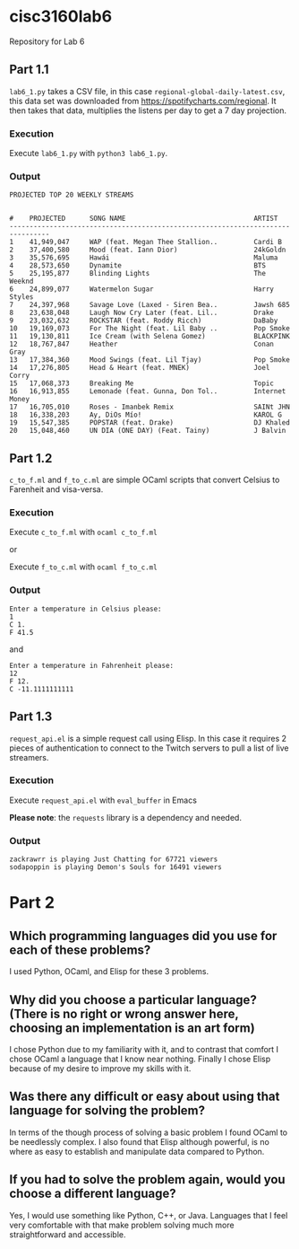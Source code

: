 # cisc3160lab6
 Repository for Lab 6

## Part 1.1
```lab6_1.py``` takes a CSV file, in this case ```regional-global-daily-latest.csv```, this data set was downloaded from https://spotifycharts.com/regional. It then takes that data, multiplies the listens per day to get a 7 day projection.

### Execution
Execute ```lab6_1.py``` with ```python3 lab6_1.py```.

### Output
```
PROJECTED TOP 20 WEEKLY STREAMS


#    PROJECTED      SONG NAME                                ARTIST        
--------------------------------------------------------------------------------
1    41,949,047     WAP (feat. Megan Thee Stallion..         Cardi B 
2    37,400,580     Mood (feat. Iann Dior)                   24kGoldn
3    35,576,695     Hawái                                    Maluma  
4    28,573,650     Dynamite                                 BTS     
5    25,195,877     Blinding Lights                          The Weeknd
6    24,899,077     Watermelon Sugar                         Harry Styles
7    24,397,968     Savage Love (Laxed - Siren Bea..         Jawsh 685
8    23,638,048     Laugh Now Cry Later (feat. Lil..         Drake   
9    23,032,632     ROCKSTAR (feat. Roddy Ricch)             DaBaby  
10   19,169,073     For The Night (feat. Lil Baby ..         Pop Smoke
11   19,130,811     Ice Cream (with Selena Gomez)            BLACKPINK
12   18,767,847     Heather                                  Conan Gray
13   17,384,360     Mood Swings (feat. Lil Tjay)             Pop Smoke
14   17,276,805     Head & Heart (feat. MNEK)                Joel Corry
15   17,068,373     Breaking Me                              Topic   
16   16,913,855     Lemonade (feat. Gunna, Don Tol..         Internet Money
17   16,705,010     Roses - Imanbek Remix                    SAINt JHN
18   16,338,203     Ay, DiOs Mío!                            KAROL G 
19   15,547,385     POPSTAR (feat. Drake)                    DJ Khaled
20   15,048,460     UN DIA (ONE DAY) (Feat. Tainy)           J Balvin
```
## Part 1.2
```c_to_f.ml``` and ```f_to_c.ml``` are simple OCaml scripts that convert Celsius to Farenheit and visa-versa.

### Execution
Execute ```c_to_f.ml``` with ```ocaml c_to_f.ml```

or

Execute ```f_to_c.ml``` with ```ocaml f_to_c.ml```


### Output
```
Enter a temperature in Celsius please:
1
C 1.
F 41.5
```

and 

```
Enter a temperature in Fahrenheit please:
12
F 12.
C -11.1111111111
```

## Part 1.3
```request_api.el``` is a simple request call using Elisp. In this case it requires 2 pieces of authentication to connect to the Twitch servers to pull a list of live streamers.

### Execution
Execute ```request_api.el``` with ```eval_buffer``` in Emacs

**Please note**: the ```requests``` library is a dependency and needed.

### Output
```
zackrawrr is playing Just Chatting for 67721 viewers
sodapoppin is playing Demon's Souls for 16491 viewers
```

# Part 2
## Which programming languages did you use for each of these problems?

I used Python, OCaml, and Elisp for these 3 problems.

## Why did you choose a particular language? (There is no right or wrong answer here, choosing an implementation is an art form)

I chose Python due to my familiarity with it, and to contrast that comfort I chose OCaml a language that I know near nothing. Finally I chose Elisp because of my desire to improve my skills with it.

## Was there any difficult or easy about using that language for solving the problem?

In terms of the though process of solving a basic problem I found OCaml to be needlessly complex. I also found that Elisp although powerful, is no where as easy to establish and manipulate data compared to Python.

## If you had to solve the problem again, would you choose a different language?

Yes, I would use something like Python, C++, or Java. Languages that I feel very comfortable with that make problem solving much more straightforward and accessible.
